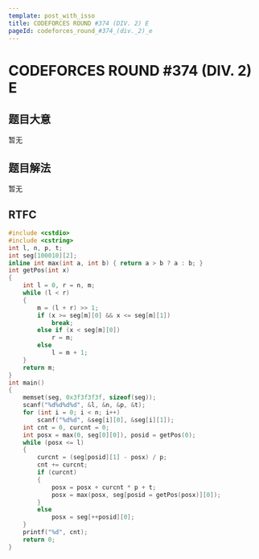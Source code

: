 ```yaml
---
template: post_with_isso
title: CODEFORCES ROUND #374 (DIV. 2) E
pageId: codeforces_round_#374_(div._2)_e
---
```


# CODEFORCES ROUND #374 (DIV. 2) E
<span id="poem"></span><script>$(function(){$.ajax('/api/poem?rnd='+Date.now()+Math.random()).done(function(data){$('#poem').text(data);});});</script>
## 题目大意
暂无

## 题目解法
暂无

## RTFC

```cpp
#include <cstdio>
#include <cstring>
int l, n, p, t;
int seg[100010][2];
inline int max(int a, int b) { return a > b ? a : b; }
int getPos(int x)
{
    int l = 0, r = n, m;
    while (l < r)
    {
        m = (l + r) >> 1;
        if (x >= seg[m][0] && x <= seg[m][1])
            break;
        else if (x < seg[m][0])
            r = m;
        else
            l = m + 1;
    }
    return m;
}
int main()
{
    memset(seg, 0x3f3f3f3f, sizeof(seg));
    scanf("%d%d%d%d", &l, &n, &p, &t);
    for (int i = 0; i < n; i++)
        scanf("%d%d", &seg[i][0], &seg[i][1]);
    int cnt = 0, curcnt = 0;
    int posx = max(0, seg[0][0]), posid = getPos(0);
    while (posx <= l)
    {
        curcnt = (seg[posid][1] - posx) / p;
        cnt += curcnt;
        if (curcnt)
        {
            posx = posx + curcnt * p + t;
            posx = max(posx, seg[posid = getPos(posx)][0]);
        }
        else
            posx = seg[++posid][0];
    }
    printf("%d", cnt);
    return 0;
}

```
<div id="__comment"></div>
